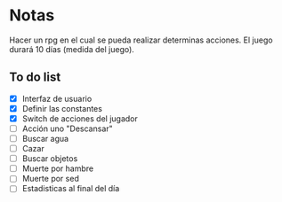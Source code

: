 # Notas
Hacer un rpg en el cual se pueda realizar determinas acciones. El juego durará 10 días (medida del juego).
## To do list
- [x] Interfaz de usuario
- [x] Definir las constantes
- [x] Switch de acciones del jugador
- [ ] Acción uno "Descansar" 
- [ ] Buscar agua 
- [ ] Cazar 
- [ ] Buscar objetos
- [ ] Muerte por hambre
- [ ] Muerte por sed
- [ ] Estadisticas al final del día